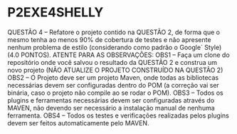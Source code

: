 # P2EXE4SHELLY

QUESTÃO 4 – Refatore o projeto contido na QUESTÃO 2, de forma que o mesmo tenha ao menos 90% de cobertura de testes e não apresente nenhum problema de estilo (considerando como padrão o Google´ Style) (4.0 PONTOS). ATENTE PARA AS OBSERVAÇÕES:
OBS1 – Faça um clone do repositório onde você salvou o resultado da QUESTÃO 2 e construa um novo projeto (NÃO ATUALIZE O PROJETO CONSTRUÍDO NA QUESTÃO 2)
OBS2 – O Projeto deve ser um projeto Maven, onde todas as bibliotecas necessárias devem ser configuradas dentro do POM (a correção vai ser binária, caso o projeto não compile ao se rodar o POM).
OBS3 – Todos os plugins e ferramentas necessárias devem ser configuradas através do MAVEN, não devendo ser necessário a instalação manual de nenhuma ferramenta.
OBS4 – Todos os testes e verificações realizadas pelos plugins devem ser feitos automaticamente pelo MAVEN.
